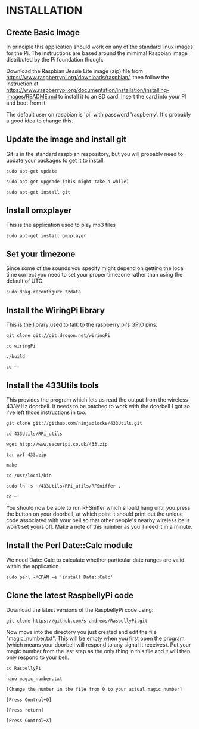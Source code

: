 INSTALLATION
============

Create Basic Image
------------------

In principle this application should work on any of the standard linux images for the Pi.  The instructions are based around the mimimal Raspbian image distributed by the Pi foundation though.

Download the Raspbian Jessie Lite image (zip) file from https://www.raspberrypi.org/downloads/raspbian/, then follow the instruction at https://www.raspberrypi.org/documentation/installation/installing-images/README.md to install it to an SD card.  Insert the card into your PI and boot from it.

The default user on raspbian is 'pi' with password 'raspberry'.  It's probably a good idea to change this.


Update the image and install git
--------------------------------

Git is in the standard raspbian respository, but you will probably need to update your packages to get it to install.

```
sudo apt-get update

sudo apt-get upgrade (this might take a while)

sudo apt-get install git
```

Install omxplayer
-----------------

This is the application used to play mp3 files

```
sudo apt-get install omxplayer
```

Set your timezone
-----------------

Since some of the sounds you specify might depend on getting the local time correct you need to set your proper timezone rather than using the default of UTC.

```
sudo dpkg-reconfigure tzdata
```


Install the WiringPi library
----------------------------

This is the library used to talk to the raspberry pi's GPIO pins.

```
git clone git://git.drogon.net/wiringPi

cd wiringPi

./build

cd ~

```

Install the 433Utils tools
--------------------------

This provides the program which lets us read the output from the wireless 433MHz doorbell.  It needs to be patched to work with the doorbell I got so I've left those instructions in too.

```
git clone git://github.com/ninjablocks/433Utils.git

cd 433Utils/RPi_utils

wget http://www.securipi.co.uk/433.zip

tar xvf 433.zip

make

cd /usr/local/bin

sudo ln -s ~/433Utils/RPi_utils/RFSniffer .

cd ~
```

You should now be able to run RFSniffer which should hang until you press the button on your doorbell, at which point it should print out the unique code associated with your bell so that other people's nearby wireless bells won't set yours off.  Make a note of this number as you'll need it in a minute.

Install the Perl Date::Calc module
----------------------------------

We need Date::Calc to calculate whether particular date ranges are valid within the application

```
sudo perl -MCPAN -e 'install Date::Calc'
```

Clone the latest RaspbellyPi code
---------------------------------

Download the latest versions of the RaspbellyPi code using:

```
git clone https://github.com/s-andrews/RasbellyPi.git
```

Now move into the directory you just created and edit the file "magic_number.txt".  This will be empty when you first open the program (which means your doorbell will respond to any signal it receives).  Put your magic number from the last step as the only thing in this file and it will then only respond to your bell.

```
cd RasbellyPi

nano magic_number.txt

[Change the number in the file from 0 to your actual magic number]

[Press Control+O]

[Press return]

[Press Control+X]
```

